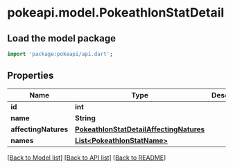 # pokeapi.model.PokeathlonStatDetail

## Load the model package
```dart
import 'package:pokeapi/api.dart';
```

## Properties
Name | Type | Description | Notes
------------ | ------------- | ------------- | -------------
**id** | **int** |  | 
**name** | **String** |  | 
**affectingNatures** | [**PokeathlonStatDetailAffectingNatures**](PokeathlonStatDetailAffectingNatures.md) |  | 
**names** | [**List&lt;PokeathlonStatName&gt;**](PokeathlonStatName.md) |  | 

[[Back to Model list]](../README.md#documentation-for-models) [[Back to API list]](../README.md#documentation-for-api-endpoints) [[Back to README]](../README.md)


